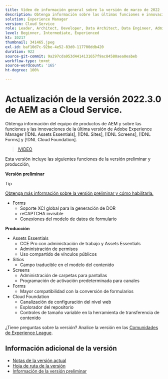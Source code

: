 ```yaml
---
title: Vídeo de información general sobre la versión de marzo de 2022
description: Obtenga información sobre las últimas funciones e innovaciones de la versión 2022-3-0 para Adobe Experience Manager  [!DNL Assets Essentials], [!DNL Sites], [!DNL Screens], [!DNL Forms]  y  [!DNL Cloud Foundation].
solution: Experience Manager
version: Cloud Service
role: Leader, Architect, Developer, Data Architect, Data Engineer, Admin, User
level: Beginner, Intermediate, Experienced
kt: 10217
thumbnail: 341465.jpeg
exl-id: baf10d7c-92be-4e52-83d0-117700ddb420
duration: 922
source-git-commit: 9a297cda953d4414131657f9ac84580aea0eabeb
workflow-type: tm+mt
source-wordcount: '165'
ht-degree: 100%

---
```


# Actualización de la versión 2022.3.0 de AEM as a Cloud Service.

Obtenga información del equipo de productos de AEM y sobre las funciones y las innovaciones de la última versión de Adobe Experience Manager [!DNL Assets Essentials], [!DNL Sites], [!DNL Screens], [!DNL Forms] y [!DNL Cloud Foundation].

>[!VIDEO](https://video.tv.adobe.com/v/341465/?quality=12&learn=on)

Esta versión incluye las siguientes funciones de la versión preliminar y producción,

**Versión preliminar**

>[!TIP]
>
>[Obtenga más información sobre la versión preliminar y cómo habilitarla.](https://experienceleague.adobe.com/docs/experience-manager-cloud-service/content/release-notes/prerelease.html?lang=es)

* Forms
   * Soporte XCI global para la generación de DOR
   * reCAPTCHA invisible
   * Conexiones del modelo de datos de formulario

**Producción**

* Assets Essentials
   * CCE Pro con administración de trabajo y Assets Essentials
   * Administración de permisos
   * Uso compartido de vínculos públicos
* Sitios
   * Campo traducible en el modelo del contenido
* Screens
   * Administración de carpetas para pantallas
   * Programación de activación predeterminada para canales
* Forms
   * Mayor compatibilidad con la conversión de formularios
* Cloud Foundation
   * Canalización de configuración del nivel web
   * Explorador del repositorio
   * Controles de tamaño variable en la herramienta de transferencia de contenido

¿Tiene preguntas sobre la versión?  Analice la versión en las [Comunidades de Experience League](https://experienceleaguecommunities.adobe.com/t5/adobe-experience-manager/aem-as-a-cloud-service-2022-3-0-release-update/td-p/449599).

## Información adicional de la versión

* [Notas de la versión actual](https://experienceleague.adobe.com/docs/experience-manager-cloud-service/content/release-notes/home.html?lang=es)
* [Hoja de ruta de la versión](https://experienceleague.adobe.com/docs/experience-manager-release-information/aem-release-updates/update-releases-roadmap.html?lang=es)
* [Información de la versión preliminar](https://experienceleague.adobe.com/docs/experience-manager-cloud-service/content/release-notes/prerelease.html?lang=es)
